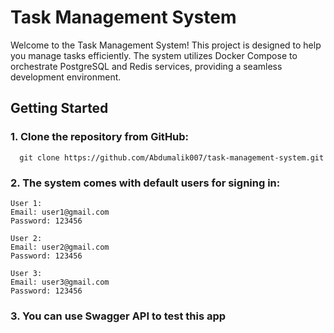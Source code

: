 # Task Management System

Welcome to the Task Management System! This project is designed to help you manage tasks efficiently. The system utilizes Docker Compose to orchestrate PostgreSQL and Redis services, providing a seamless development environment.

## Getting Started

### 1. Clone the repository from GitHub: 
    
      git clone https://github.com/Abdumalik007/task-management-system.git



### 2. The system comes with default users for signing in:

    User 1:
    Email: user1@gmail.com
    Password: 123456

    User 2:    
    Email: user2@gmail.com
    Password: 123456
    
    User 3:
    Email: user3@gmail.com
    Password: 123456



### 3. You can use Swagger API to test this app
